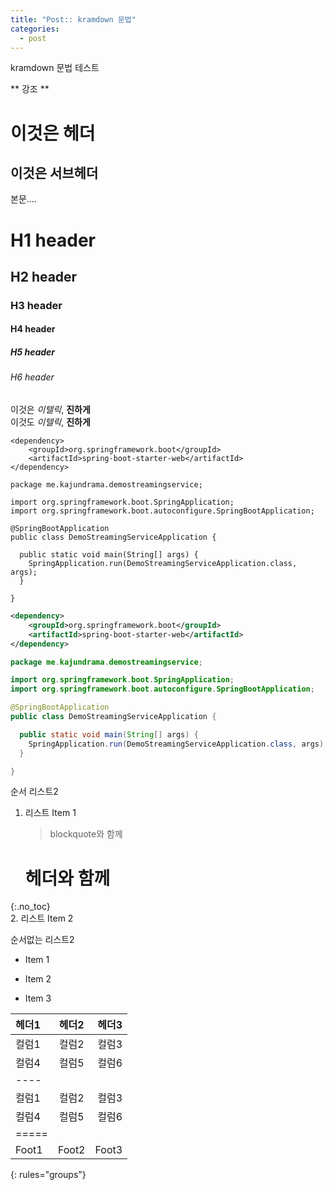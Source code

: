 ```yaml
---
title: "Post:: kramdown 문법"
categories:
  - post
---
```


kramdown 문법 테스트

** 강조 **

이것은 헤더
===============
이것은 서브헤더
--------------
본문....


# H1 header
## H2 header
### H3 header
#### H4 header
##### H5 header
###### H6 header

이것은 *이텔릭*, **진하게**  
이것도 _이텔릭_, __진하게__

```
<dependency>
    <groupId>org.springframework.boot</groupId>
    <artifactId>spring-boot-starter-web</artifactId>
</dependency>
```

```
package me.kajundrama.demostreamingservice;

import org.springframework.boot.SpringApplication;
import org.springframework.boot.autoconfigure.SpringBootApplication;

@SpringBootApplication
public class DemoStreamingServiceApplication {

  public static void main(String[] args) {
    SpringApplication.run(DemoStreamingServiceApplication.class, args);
  }

}
```
~~~ xml
<dependency>
    <groupId>org.springframework.boot</groupId>
    <artifactId>spring-boot-starter-web</artifactId>
</dependency>
~~~
~~~ java
package me.kajundrama.demostreamingservice;

import org.springframework.boot.SpringApplication;
import org.springframework.boot.autoconfigure.SpringBootApplication;

@SpringBootApplication
public class DemoStreamingServiceApplication {

  public static void main(String[] args) {
    SpringApplication.run(DemoStreamingServiceApplication.class, args);
  }

}
~~~

순서 리스트2
1.  리스트 Item 1
    > blockquote와 함께
    # 헤더와 함께
{:.no_toc}    
2.  리스트 Item 2


순서없는 리스트2
* Item 1
+ Item 2
- Item 3

| 헤더1 | 헤더2 | 헤더3 |
|:--------|:-------:|--------:|
| 컬럼1   | 컬럼2   | 컬럼3   |
| 컬럼4   | 컬럼5   | 컬럼6   |
|----
| 컬럼1   | 컬럼2   | 컬럼3   |
| 컬럼4   | 컬럼5   | 컬럼6   |
|=====
| Foot1   | Foot2   | Foot3
{: rules="groups"}